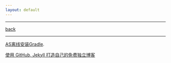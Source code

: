 ```yaml
---
layout: default
---
```



---
[back](../)

---

[AS离线安装Gradle](android_2017-09-04.md).





[使用 GitHub, Jekyll 打造自己的免费独立博客](http://blog.csdn.net/on_1y/article/details/19259435)

